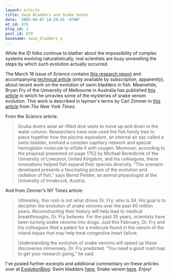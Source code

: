 ```yaml
---
layout: article
title: Swim Bladders and Snake Venom
date: '2005-04-07 14:29:41 -0700'
mt_id: 879
blog_id: 2
post_id: 879
basename: swim_bladders_a
---
```

<p>While the ID folks continue to blather about the impossibility of complex systems evolving naturalistically, real scientists are busy unravelling the steps by which such evolution actually occurred.</p>

<p>The March 18 issue of <i>Science</i> contains <a href=http://www.sciencemag.org/cgi/content/full/307/5716/1705a>this research report</a> and accompanying <A href=http://www.sciencemag.org/cgi/content/full/307/5716/1752>technical article</a> (only available by subscription, apparently), about recent work on the evolution of swim bladders in fish.  Meanwhile, Bryan Fry of the University of Melbourne in Australia has published <a href=http://www.genome.org/cgi/content/full/15/3/403>this article</a> in which he unravles some of the mysteries of snake venom evolution.  This work is described in layman's terms by Carl Zimmer in <a href=http://www.nytimes.com/2005/04/05/science/05veno.html?pagewanted=1>this article</a> from <i>The New York Times</i>.</p>

<!--more-->

<p>From the <i>Science</i> article:

<blockquote>
Scuba divers wear air-filled dive vests to move up and down in the water column. Researchers have now used the fish family tree to piece together how the piscine equivalent, an internal air sac called a swim bladder, evolved a complex capillary network and special hemoglobin molecule to inflate it with oxygen. Moreover, according to the proposal presented on page 1752 by Michael Berenbrink of the University of Liverpool, United Kingdom, and his colleagues, these innovations helped fish expand their species diversity. &ldquo;The scenario developed presents a fascinating picture of the evolution and radiation of fish,&rdquo; says Bernd Pelster, an animal physiologist at the University of Innsbruck, Austria.
</blockquote>
</p>

<p>And from Zimmer's NY Times article:

<blockquote>
<p>Ultimately, this rush is not what drives Dr. Fry, who is 34. His goal is to decipher the evolution of snake venoms over the past 60 million years. Reconstructing their history will help lead to medical breakthroughs, Dr. Fry believes. For the past 35 years, scientists have been turning snake venoms into drugs. Just this February, Dr. Fry and his colleagues filed a patent for a molecule found in the venom of the inland taipan that may help treat congestive heart failure. </p>

<p>Understanding the evolution of snake venoms will speed up these discoveries immensely, Dr. Fry predicted. &ldquo;You need a good road map to get your research going,&rdquo; he said.</p>
</blockquote>
</p>

<p>I've posted further excerpts and additional commentary on these articles over at <a href=http://evolutionblog.blogspot.com>EvolutionBlog</a>:  Swim bladders <a href=http://evolutionblog.blogspot.com/2005/04/evolution-of-swim-bladders.html>here</a>, Snake venom <a href=http://evolutionblog.blogspot.com/2005/04/evolution-of-snake-venom.html>here</a>.  Enjoy! </p>
